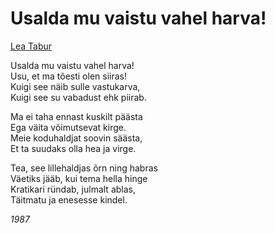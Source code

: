 # Usalda mu vaistu vahel harva!

[Lea Tabur](./)

Usalda mu vaistu vahel harva!  
Usu, et ma tõesti olen siiras!  
Kuigi see näib sulle vastukarva,  
Kuigi see su vabadust ehk piirab.

Ma ei taha ennast kuskilt päästa  
Ega väita võimutsevat kirge.  
Meie koduhaldjat soovin säästa,  
Et ta suudaks olla hea ja virge.

Tea, see lillehaldjas õrn ning habras  
Väetiks jääb, kui tema hella hinge  
Kratikari ründab, julmalt ablas,  
Täitmatu ja enesesse kindel.

_1987_

